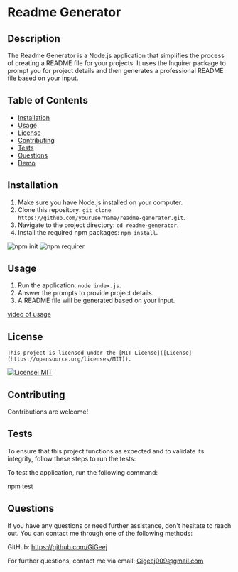 # Readme Generator

## Description

The Readme Generator is a Node.js application that simplifies the process of creating a README file for your projects. It uses the Inquirer package to prompt you for project details and then generates a professional README file based on your input.

## Table of Contents

- [Installation](#installation)
- [Usage](#usage)
- [License](#license)
- [Contributing](#contributing)
- [Tests](#tests)
- [Questions](#questions)
- [Demo](#demo)

## Installation

1. Make sure you have Node.js installed on your computer.
2. Clone this repository: `git clone https://github.com/yourusername/readme-generator.git`.
3. Navigate to the project directory: `cd readme-generator`.
4. Install the required npm packages: `npm install`.

![npm init](./npm%20init.png)
![npm requirer](./requirer8.2.4.png)

## Usage

1. Run the application: `node index.js`.
2. Answer the prompts to provide project details.
3. A README file will be generated based on your input.

[video of usage](https://drive.google.com/file/d/1kuRzwPZwyn3WdwTlgJd5uqSQq0wOhcqx/view?usp=drive_link)

## License

    This project is licensed under the [MIT License]([License](https://opensource.org/licenses/MIT)).

[![License: MIT](https://img.shields.io/badge/License-MIT-brightgreen)](https://opensource.org/licenses/MIT)

## Contributing

Contributions are welcome!

## Tests

To ensure that this project functions as expected and to validate its integrity, follow these steps to run the tests:

To test the application, run the following command:

npm test

## Questions

If you have any questions or need further assistance, don't hesitate to reach out. You can contact me through one of the following methods:

GitHub: https://github.com/GiGeej

For further questions, contact me via email: Gigeej009@gmail.com
